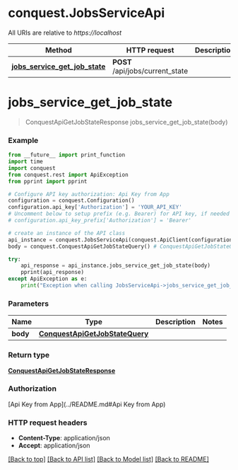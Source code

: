 # conquest.JobsServiceApi

All URIs are relative to *https://localhost*

Method | HTTP request | Description
------------- | ------------- | -------------
[**jobs_service_get_job_state**](JobsServiceApi.md#jobs_service_get_job_state) | **POST** /api/jobs/current_state | 


# **jobs_service_get_job_state**
> ConquestApiGetJobStateResponse jobs_service_get_job_state(body)



### Example
```python
from __future__ import print_function
import time
import conquest
from conquest.rest import ApiException
from pprint import pprint

# Configure API key authorization: Api Key from App
configuration = conquest.Configuration()
configuration.api_key['Authorization'] = 'YOUR_API_KEY'
# Uncomment below to setup prefix (e.g. Bearer) for API key, if needed
# configuration.api_key_prefix['Authorization'] = 'Bearer'

# create an instance of the API class
api_instance = conquest.JobsServiceApi(conquest.ApiClient(configuration))
body = conquest.ConquestApiGetJobStateQuery() # ConquestApiGetJobStateQuery | 

try:
    api_response = api_instance.jobs_service_get_job_state(body)
    pprint(api_response)
except ApiException as e:
    print("Exception when calling JobsServiceApi->jobs_service_get_job_state: %s\n" % e)
```

### Parameters

Name | Type | Description  | Notes
------------- | ------------- | ------------- | -------------
 **body** | [**ConquestApiGetJobStateQuery**](ConquestApiGetJobStateQuery.md)|  | 

### Return type

[**ConquestApiGetJobStateResponse**](ConquestApiGetJobStateResponse.md)

### Authorization

[Api Key from App](../README.md#Api Key from App)

### HTTP request headers

 - **Content-Type**: application/json
 - **Accept**: application/json

[[Back to top]](#) [[Back to API list]](../README.md#documentation-for-api-endpoints) [[Back to Model list]](../README.md#documentation-for-models) [[Back to README]](../README.md)

